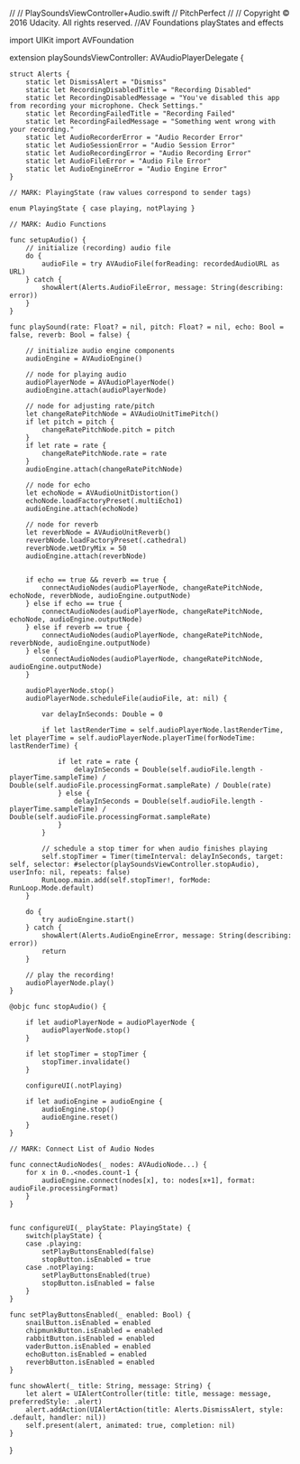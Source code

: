 //
//  PlaySoundsViewController+Audio.swift
//  PitchPerfect
//
//  Copyright © 2016 Udacity. All rights reserved.
//AV Foundations playStates and effects

import UIKit
import AVFoundation



extension playSoundsViewController: AVAudioPlayerDelegate {
    

    
    struct Alerts {
        static let DismissAlert = "Dismiss"
        static let RecordingDisabledTitle = "Recording Disabled"
        static let RecordingDisabledMessage = "You've disabled this app from recording your microphone. Check Settings."
        static let RecordingFailedTitle = "Recording Failed"
        static let RecordingFailedMessage = "Something went wrong with your recording."
        static let AudioRecorderError = "Audio Recorder Error"
        static let AudioSessionError = "Audio Session Error"
        static let AudioRecordingError = "Audio Recording Error"
        static let AudioFileError = "Audio File Error"
        static let AudioEngineError = "Audio Engine Error"
    }
    
    // MARK: PlayingState (raw values correspond to sender tags)
    
    enum PlayingState { case playing, notPlaying }
    
    // MARK: Audio Functions
    
    func setupAudio() {
        // initialize (recording) audio file
        do {
            audioFile = try AVAudioFile(forReading: recordedAudioURL as URL)
        } catch {
            showAlert(Alerts.AudioFileError, message: String(describing: error))
        }        
    }
    
    func playSound(rate: Float? = nil, pitch: Float? = nil, echo: Bool = false, reverb: Bool = false) {
        
        // initialize audio engine components
        audioEngine = AVAudioEngine()
        
        // node for playing audio
        audioPlayerNode = AVAudioPlayerNode()
        audioEngine.attach(audioPlayerNode)
        
        // node for adjusting rate/pitch
        let changeRatePitchNode = AVAudioUnitTimePitch()
        if let pitch = pitch {
            changeRatePitchNode.pitch = pitch
        }
        if let rate = rate {
            changeRatePitchNode.rate = rate
        }
        audioEngine.attach(changeRatePitchNode)
        
        // node for echo
        let echoNode = AVAudioUnitDistortion()
        echoNode.loadFactoryPreset(.multiEcho1)
        audioEngine.attach(echoNode)
        
        // node for reverb
        let reverbNode = AVAudioUnitReverb()
        reverbNode.loadFactoryPreset(.cathedral)
        reverbNode.wetDryMix = 50
        audioEngine.attach(reverbNode)
        
       
        if echo == true && reverb == true {
            connectAudioNodes(audioPlayerNode, changeRatePitchNode, echoNode, reverbNode, audioEngine.outputNode)
        } else if echo == true {
            connectAudioNodes(audioPlayerNode, changeRatePitchNode, echoNode, audioEngine.outputNode)
        } else if reverb == true {
            connectAudioNodes(audioPlayerNode, changeRatePitchNode, reverbNode, audioEngine.outputNode)
        } else {
            connectAudioNodes(audioPlayerNode, changeRatePitchNode, audioEngine.outputNode)
        }
  
        audioPlayerNode.stop()
        audioPlayerNode.scheduleFile(audioFile, at: nil) {
            
            var delayInSeconds: Double = 0
            
            if let lastRenderTime = self.audioPlayerNode.lastRenderTime, let playerTime = self.audioPlayerNode.playerTime(forNodeTime: lastRenderTime) {
                
                if let rate = rate {
                    delayInSeconds = Double(self.audioFile.length - playerTime.sampleTime) / Double(self.audioFile.processingFormat.sampleRate) / Double(rate)
                } else {
                    delayInSeconds = Double(self.audioFile.length - playerTime.sampleTime) / Double(self.audioFile.processingFormat.sampleRate)
                }
            }
            
            // schedule a stop timer for when audio finishes playing
            self.stopTimer = Timer(timeInterval: delayInSeconds, target: self, selector: #selector(playSoundsViewController.stopAudio), userInfo: nil, repeats: false)
            RunLoop.main.add(self.stopTimer!, forMode: RunLoop.Mode.default)
        }
        
        do {
            try audioEngine.start()
        } catch {
            showAlert(Alerts.AudioEngineError, message: String(describing: error))
            return
        }
        
        // play the recording!
        audioPlayerNode.play()
    }
    
    @objc func stopAudio() {
        
        if let audioPlayerNode = audioPlayerNode {
            audioPlayerNode.stop()
        }
        
        if let stopTimer = stopTimer {
            stopTimer.invalidate()
        }
        
        configureUI(.notPlaying)
                        
        if let audioEngine = audioEngine {
            audioEngine.stop()
            audioEngine.reset()
        }
    }
    
    // MARK: Connect List of Audio Nodes
    
    func connectAudioNodes(_ nodes: AVAudioNode...) {
        for x in 0..<nodes.count-1 {
            audioEngine.connect(nodes[x], to: nodes[x+1], format: audioFile.processingFormat)
        }
    }
    

    func configureUI(_ playState: PlayingState) {
        switch(playState) {
        case .playing:
            setPlayButtonsEnabled(false)
            stopButton.isEnabled = true
        case .notPlaying:
            setPlayButtonsEnabled(true)
            stopButton.isEnabled = false
        }
    }
    
    func setPlayButtonsEnabled(_ enabled: Bool) {
        snailButton.isEnabled = enabled
        chipmunkButton.isEnabled = enabled
        rabbitButton.isEnabled = enabled
        vaderButton.isEnabled = enabled
        echoButton.isEnabled = enabled
        reverbButton.isEnabled = enabled
    }

    func showAlert(_ title: String, message: String) {
        let alert = UIAlertController(title: title, message: message, preferredStyle: .alert)
        alert.addAction(UIAlertAction(title: Alerts.DismissAlert, style: .default, handler: nil))
        self.present(alert, animated: true, completion: nil)
    }
}
